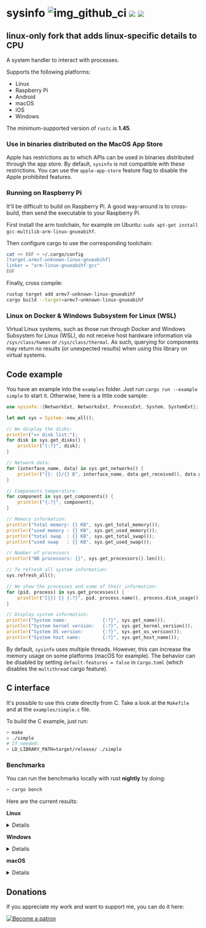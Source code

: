 # sysinfo ![img_github_ci] [![][img_crates]][crates] [![][img_doc]][doc]

## linux-only fork that adds linux-specific details to CPU

[img_github_ci]: https://github.com/GuillaumeGomez/sysinfo/workflows/CI/badge.svg
[img_crates]: https://img.shields.io/crates/v/sysinfo.svg
[img_doc]: https://img.shields.io/badge/rust-documentation-blue.svg

[crates]: https://crates.io/crates/sysinfo
[doc]: https://docs.rs/sysinfo/

A system handler to interact with processes.

Supports the following platforms:

 * Linux
 * Raspberry Pi
 * Android
 * macOS
 * iOS
 * Windows

The minimum-supported version of `rustc` is **1.45**.

### Use in binaries distributed on the MacOS App Store

Apple has restrictions as to which APIs can be used in binaries distributed through the app store.
By default, `sysinfo` is not compatible with these restrictions. You can use the `apple-app-store` feature
flag to disable the Apple prohibited features.

### Running on Raspberry Pi

It'll be difficult to build on Raspberry Pi. A good way-around is to cross-build, then send the executable to your Raspberry Pi.

First install the arm toolchain, for example on Ubuntu: `sudo apt-get install gcc-multilib-arm-linux-gnueabihf`.

Then configure cargo to use the corresponding toolchain:

```bash
cat << EOF > ~/.cargo/config
[target.armv7-unknown-linux-gnueabihf]
linker = "arm-linux-gnueabihf-gcc"
EOF
```

Finally, cross compile:

```bash
rustup target add armv7-unknown-linux-gnueabihf
cargo build --target=armv7-unknown-linux-gnueabihf
```

### Linux on Docker & Windows Subsystem for Linux (WSL)

Virtual Linux systems, such as those run through Docker and Windows Subsystem for Linux (WSL), do not receive host hardware information via `/sys/class/hwmon` or `/sys/class/thermal`. As such, querying for components may return no results (or unexpected results) when using this library on virtual systems.

## Code example

You have an example into the `examples` folder. Just run `cargo run --example simple` to start it. Otherwise, here is a little code sample:

```rust
use sysinfo::{NetworkExt, NetworksExt, ProcessExt, System, SystemExt};

let mut sys = System::new_all();

// We display the disks:
println!("=> disk list:");
for disk in sys.get_disks() {
    println!("{:?}", disk);
}

// Network data:
for (interface_name, data) in sys.get_networks() {
    println!("{}: {}/{} B", interface_name, data.get_received(), data.get_transmitted());
}

// Components temperature:
for component in sys.get_components() {
    println!("{:?}", component);
}

// Memory information:
println!("total memory: {} KB", sys.get_total_memory());
println!("used memory : {} KB", sys.get_used_memory());
println!("total swap  : {} KB", sys.get_total_swap());
println!("used swap   : {} KB", sys.get_used_swap());

// Number of processors
println!("NB processors: {}", sys.get_processors().len());

// To refresh all system information:
sys.refresh_all();

// We show the processes and some of their information:
for (pid, process) in sys.get_processes() {
    println!("[{}] {} {:?}", pid, process.name(), process.disk_usage());
}

// Display system information:
println!("System name:             {:?}", sys.get_name());
println!("System kernel version:   {:?}", sys.get_kernel_version());
println!("System OS version:       {:?}", sys.get_os_version());
println!("System host name:        {:?}", sys.get_host_name());
```

By default, `sysinfo` uses multiple threads. However, this can increase the memory usage on some platforms (macOS for example).
The behavior can be disabled by setting `default-features = false` in `Cargo.toml` (which disables the `multithread` cargo feature).

## C interface

It's possible to use this crate directly from C. Take a look at the `Makefile` and at the `examples/simple.c` file.

To build the C example, just run:

```bash
> make
> ./simple
# If needed:
> LD_LIBRARY_PATH=target/release/ ./simple
```

### Benchmarks

You can run the benchmarks locally with rust **nightly** by doing:

```bash
> cargo bench
```

Here are the current results:

**Linux**

<details>

```text
test bench_new                     ... bench:     182,536 ns/iter (+/- 21,074)
test bench_new_all                 ... bench:  19,911,714 ns/iter (+/- 1,612,109)
test bench_refresh_all             ... bench:   5,649,643 ns/iter (+/- 444,129)
test bench_refresh_components      ... bench:      25,293 ns/iter (+/- 1,748)
test bench_refresh_components_list ... bench:     382,331 ns/iter (+/- 31,620)
test bench_refresh_cpu             ... bench:      13,633 ns/iter (+/- 1,135)
test bench_refresh_disks           ... bench:       2,509 ns/iter (+/- 75)
test bench_refresh_disks_list      ... bench:      51,488 ns/iter (+/- 5,470)
test bench_refresh_memory          ... bench:      12,941 ns/iter (+/- 3,023)
test bench_refresh_networks        ... bench:     256,506 ns/iter (+/- 37,196)
test bench_refresh_networks_list   ... bench:     266,751 ns/iter (+/- 54,535)
test bench_refresh_process         ... bench:     117,372 ns/iter (+/- 8,732)
test bench_refresh_processes       ... bench:   5,125,929 ns/iter (+/- 560,050)
test bench_refresh_system          ... bench:      52,526 ns/iter (+/- 6,786)
test bench_refresh_users_list      ... bench:   2,479,582 ns/iter (+/- 1,063,982)
```
</details>

**Windows**

<details>

```text
test bench_new                     ... bench:   7,119,215 ns/iter (+/- 283,002)
test bench_new_all                 ... bench:  27,364,010 ns/iter (+/- 1,353,879)
test bench_refresh_all             ... bench:   3,125,085 ns/iter (+/- 92,479)
test bench_refresh_components      ... bench:   1,239,478 ns/iter (+/- 45,790)
test bench_refresh_components_list ... bench:   3,197,295 ns/iter (+/- 91,662)
test bench_refresh_cpu             ... bench:      24,973 ns/iter (+/- 1,844)
test bench_refresh_disks           ... bench:      52,321 ns/iter (+/- 1,533)
test bench_refresh_disks_list      ... bench:     114,756 ns/iter (+/- 3,900)
test bench_refresh_memory          ... bench:         581 ns/iter (+/- 25)
test bench_refresh_networks        ... bench:      35,231 ns/iter (+/- 2,210)
test bench_refresh_networks_list   ... bench:     661,170 ns/iter (+/- 56,636)
test bench_refresh_process         ... bench:       1,531 ns/iter (+/- 154)
test bench_refresh_processes       ... bench:   1,070,742 ns/iter (+/- 57,539)
test bench_refresh_system          ... bench:   1,303,291 ns/iter (+/- 44,538)
test bench_refresh_users_list      ... bench:   2,340,562 ns/iter (+/- 83,992)
```
</details>

**macOS**

<details>

```text
test bench_new                     ... bench:      87,569 ns/iter (+/- 11,078)
test bench_new_all                 ... bench:  21,445,081 ns/iter (+/- 523,973)
test bench_refresh_all             ... bench:   1,915,573 ns/iter (+/- 296,132)
test bench_refresh_components      ... bench:     293,904 ns/iter (+/- 63,492)
test bench_refresh_components_list ... bench:     894,462 ns/iter (+/- 161,599)
test bench_refresh_cpu             ... bench:       8,636 ns/iter (+/- 1,244)
test bench_refresh_disks           ... bench:         937 ns/iter (+/- 97)
test bench_refresh_disks_list      ... bench:      25,116 ns/iter (+/- 990)
test bench_refresh_memory          ... bench:       2,172 ns/iter (+/- 67)
test bench_refresh_networks        ... bench:     183,552 ns/iter (+/- 2,253)
test bench_refresh_networks_list   ... bench:     183,623 ns/iter (+/- 11,183)
test bench_refresh_process         ... bench:       5,571 ns/iter (+/- 443)
test bench_refresh_processes       ... bench:     764,125 ns/iter (+/- 28,568)
test bench_refresh_system          ... bench:     333,610 ns/iter (+/- 53,204)
test bench_refresh_users_list      ... bench:  16,816,081 ns/iter (+/- 1,039,374)
```
</details>

## Donations

If you appreciate my work and want to support me, you can do it here:

[![Become a patron](https://c5.patreon.com/external/logo/become_a_patron_button.png)](https://www.patreon.com/GuillaumeGomez)

